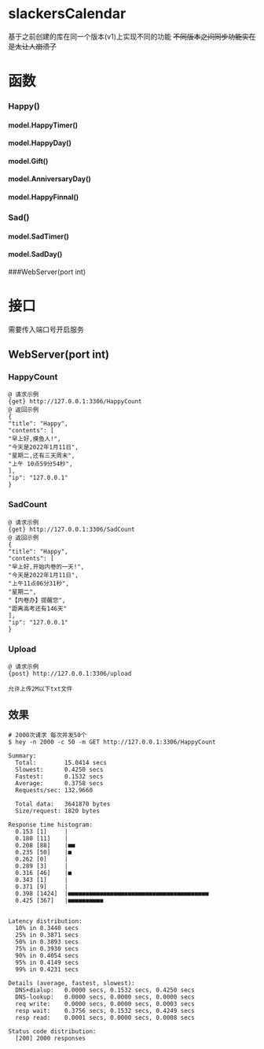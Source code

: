 # slackersCalendar
基于之前创建的库在同一个版本(v1)上实现不同的功能
~~不同版本之间同步功能实在是太让人崩溃了~~
# 函数
### Happy()
#### model.HappyTimer()
#### model.HappyDay()
#### model.Gift()
#### model.AnniversaryDay()
#### model.HappyFinnal()
### Sad()
#### model.SadTimer()
#### model.SadDay()
###WebServer(port int)
# 接口
需要传入端口号开启服务
## WebServer(port int)

### HappyCount
```
@ 请求示例
{get} http://127.0.0.1:3306/HappyCount
@ 返回示例
{
"title": "Happy",
"contents": [
"早上好,摸鱼人!",
"今天是2022年1月11日",
"星期二,还有三天周末",
"上午 10点59分54秒",
],
"ip": "127.0.0.1"
}
```
### SadCount
```
@ 请求示例
{get} http://127.0.0.1:3306/SadCount
@ 返回示例
{
"title": "Happy",
"contents": [
"早上好,开始内卷的一天!",
"今天是2022年1月11日",
"上午11点06分31秒",
"星期二",
"【内卷办】提醒您",
"距离高考还有146天"
],
"ip": "127.0.0.1"
}
```

### Upload


```
@ 请求示例
{post} http://127.0.0.1:3306/upload

允许上传2M以下txt文件
```

## 效果
```shell
# 2000次请求 每次并发50个
$ hey -n 2000 -c 50 -m GET http://127.0.0.1:3306/HappyCount

Summary:
  Total:        15.0414 secs
  Slowest:      0.4250 secs
  Fastest:      0.1532 secs
  Average:      0.3758 secs
  Requests/sec: 132.9660

  Total data:   3641870 bytes
  Size/request: 1820 bytes

Response time histogram:
  0.153 [1]     |
  0.180 [11]    |
  0.208 [88]    |■■
  0.235 [50]    |■
  0.262 [0]     |
  0.289 [3]     |
  0.316 [46]    |■
  0.343 [1]     |
  0.371 [9]     |
  0.398 [1424]  |■■■■■■■■■■■■■■■■■■■■■■■■■■■■■■■■■■■■■■■■
  0.425 [367]   |■■■■■■■■■■


Latency distribution:
  10% in 0.3440 secs
  25% in 0.3871 secs
  50% in 0.3893 secs
  75% in 0.3930 secs
  90% in 0.4054 secs
  95% in 0.4149 secs
  99% in 0.4231 secs

Details (average, fastest, slowest):
  DNS+dialup:   0.0000 secs, 0.1532 secs, 0.4250 secs
  DNS-lookup:   0.0000 secs, 0.0000 secs, 0.0000 secs
  req write:    0.0000 secs, 0.0000 secs, 0.0003 secs
  resp wait:    0.3756 secs, 0.1532 secs, 0.4249 secs
  resp read:    0.0001 secs, 0.0000 secs, 0.0008 secs

Status code distribution:
  [200] 2000 responses


```
